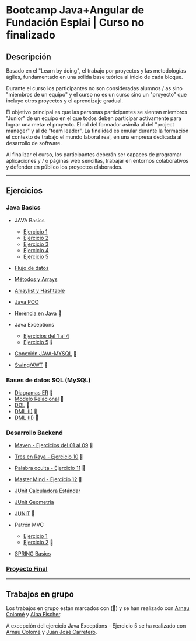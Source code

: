 # Bootcamp Java+Angular de Fundación Esplai | Curso no finalizado
## Descripción
Basado en el "Learn by doing", el trabajo por proyectos y las metodologías ágiles, fundamentado en una sólida base teórica al inicio de cada bloque.

Durante el curso los participantes no son consideradas alumnos / as sino "miembros de un equipo" y el curso no es un curso sino un "proyecto" que incluye otros proyectos y el aprendizaje gradual.

El objetivo principal es que las personas participantes se sientan miembros "Junior" de un equipo en el que todos deben participar activamente para lograr una meta: el proyecto. El rol del formador asimila al del "project manager" y al de "team leader". La finalidad es emular durante la formación el contexto de trabajo el mundo laboral real, en una empresa dedicada al desarrollo de software.

Al finalizar el curso, los participantes deberán ser capaces de programar aplicaciones y / o páginas web sencillas, trabajar en entornos colaborativos y defender en público los proyectos elaborados.

****

## Ejercicios 
### Java Basics
- JAVA Basics
    - <a href="https://github.com/danielmac03-curso/T4-Tareas-JAVA-Bacics---1">Ejercicio 1</a>
    - <a href="https://github.com/danielmac03-curso/T4-Tareas-JAVA-Bacics---2">Ejercicio 2</a>
    - <a href="https://github.com/danielmac03-curso/T4-Tareas-JAVA-Bacics---3">Ejercicio 3</a>
    - <a href="https://github.com/danielmac03-curso/T4-Tareas-JAVA-Bacics---4">Ejercicio 4</a>
    - <a href="https://github.com/danielmac03-curso/T4-Tareas-JAVA-Bacics---5">Ejercicio 5</a>

- <a href="https://github.com/danielmac03-curso/T5-Flujo-de-datos">Flujo de datos</a>

- <a href="https://github.com/danielmac03-curso/T6-M-todos-y-Arrays">Métodos y Arrays</a>

- <a href="https://github.com/danielmac03-curso/T7-Arraylist-y-Hashtable">Arraylist y Hashtable</a>

- <a href="https://github.com/danielmac03-curso/T8-POO-en-Java">Java POO</a>

- <a href="https://gitlab.com/arnau.colome.estivill/herencia-electrodomestico">Herència en Java</a> 👥

- Java Exceptions
    - <a href="https://github.com/danielmac03-curso/T10-Java-Exceptions">Ejercicios del 1 al 4</a>
    - <a href="https://gitlab.com/arnau.colome.estivill/c2-java-basics-.-java-exceptions">Ejercicio 5</a> 👥

- <a href="https://gitlab.com/alba_fischer/ud18">Conexión JAVA-MYSQL</a> 👥

- <a href="https://gitlab.com/arnau.colome.estivill/c2-java-basics-.-tema-19">Swing/AWT</a> 👥

### Bases de datos SQL (MySQL)
- <a href="resources/Diagramas_ER.pdf">Diagramas ER</a> 👥
- <a href="resources/Modelo_Relacional.pdf">Modelo Relacional</a> 👥
- <a href="resources/DDL">DDL</a> 👥
- <a href="resources/DML (I)">DML (I)</a> 👥
- <a href="resources/DML (II).pdf">DML (II)</a> 👥

### Desarrollo Backend

- <a href="https://gitlab.com/danielmac03/t20-maven">Maven - Ejercicios del 01 al 09</a> 👥

- <a href="https://gitlab.com/danielmac03/t20-maven">Tres en Raya - Ejercicio 10</a> 👥

- <a href="https://gitlab.com/danielmac03/t20-maven">Palabra oculta - Ejercicio 11</a> 👥

- <a href="https://gitlab.com/danielmac03/t20-maven">Master Mind - Ejercicio 12</a> 👥

- <a href="https://github.com/danielmac03-curso/S19-JUNIT">JUnit Calculadora Estándar</a>

- <a href="https://github.com/danielmac03-curso/TCS20-Junit-Geometr-a">JUnit Geometría</a>

- <a href="https://gitlab.com/arnau.colome.estivill/ud21-calculadora.git">JUNIT</a> 👥

- Patrón MVC
    - <a href="https://github.com/danielmac03-curso/T22-Patron-MVC">Ejercicio 1</a>
    - <a href="https://github.com/danielmac03-curso/T22-Patron-MVC">Ejercicio 2</a> 👥

- <a href="https://github.com/danielmac03-curso/T23-SPRING-Basics">SPRING Basics</a>

### <a href="https://gitlab.com/danielmac03/ourhome">Proyecto Final</a>

***

## Trabajos en grupo
Los trabajos en grupo están marcados con (👥) y se han realizado con <a href="https://www.linkedin.com/in/arnauc/">Arnau Colomé</a> y <a href="https://www.linkedin.com/in/alba-fischer-carles-39897b1b3/">Alba Fischer</a>.

A excepción del ejercicio Java Exceptions - Ejercicio 5 se ha realizado con <a href="https://www.linkedin.com/in/arnauc/">Arnau Colomé</a> y <a href="https://www.linkedin.com/in/juan-jos%C3%A9-carretero-garrido-aa05b81b4/">Juan José Carretero</a>.
